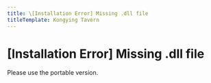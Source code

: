 ```yaml
---
title: \[Installation Error] Missing .dll file
titleTemplate: Kongying Tavern
---
```


[原文：【无法安装】提示缺乏dll文件]: (https://support.qq.com/products/321980/faqs/127820)

# [Installation Error] Missing .dll file

Please use the portable version.
